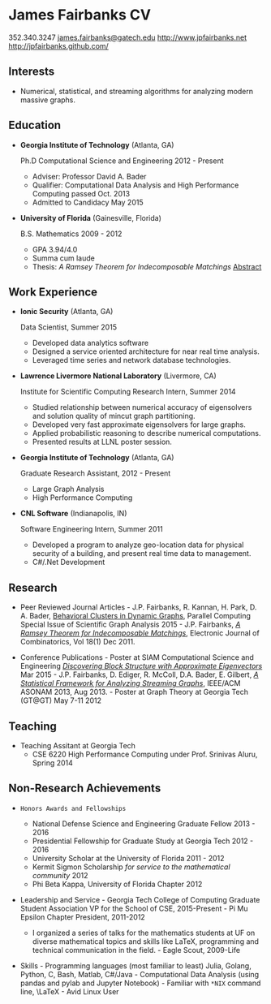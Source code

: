James Fairbanks CV
==================

352.340.3247
james.fairbanks@gatech.edu
<http://www.jpfairbanks.net>
<http://jpfairbanks.github.com/>

Interests
---------

*   Numerical, statistical, and streaming algorithms for analyzing modern massive graphs.

Education
---------

*   **Georgia Institute of Technology** (Atlanta, GA)

    Ph.D Computational Science and Engineering 2012 - Present
    - Adviser: Professor David A. Bader
    - Qualifier: Computational Data Analysis and High Performance Computing passed Oct. 2013
    - Admitted to Candidacy May 2015

*   **University of Florida** (Gainesville, Florida)

    B.S. Mathematics 2009 - 2012

    -   GPA 3.94/4.0
    -   Summa cum laude
    -   Thesis: *A Ramsey Theorem for Indecomposable Matchings* [Abstract](http://www.combinatorics.org/ojs/index.php/eljc/article/view/v18i1p227)


Work Experience
---------------

*   **Ionic Security** (Atlanta, GA)
    
    Data Scientist, Summer 2015

    -   Developed data analytics software
    -   Designed a service oriented architecture for near real time analysis.
    -   Leveraged time series and network database technologies.

*   **Lawrence Livermore National Laboratory** (Livermore, CA)

    Institute for Scientific Computing Research Intern, Summer 2014

    -   Studied relationship between numerical accuracy of eigensolvers and solution quality of mincut graph partitioning.
    -   Developed very fast approximate eigensolvers for large graphs.
    -   Applied probabilistic reasoning to describe numerical computations.
    -   Presented results at LLNL poster session.

*   **Georgia Institute of Technology** (Atlanta, GA)

    Graduate Research Assistant, 2012 - Present

    -   Large Graph Analysis
    -   High Performance Computing

*   **CNL Software** (Indianapolis, IN)

    Software Engineering Intern, Summer 2011

    - Developed a program to analyze geo-location data for
    physical security of a building, and present real time data to management.
    - C#/.Net Development

Research
--------

*    Peer Reviewed Journal Articles
    - J.P. Fairbanks, R. Kannan, H. Park, D. A. Bader, [Behavioral Clusters in Dynamic Graphs](), Parallel Computing Special Issue of Scientific Graph Analysis 2015
    - J.P. Fairbanks, [*A Ramsey Theorem for Indecomposable Matchings*](http://www.combinatorics.org/ojs/index.php/eljc/article/view/v18i1p227/pdf),  Electronic Journal of Combinatorics, Vol 18(1) Dec 2011.

*    Conference Publications
    - Poster at SIAM Computational Science and Engineering [*Discovering Block Structure with Approximate Eigenvectors*]() Mar 2015
    - J.P. Fairbanks, D. Ediger, R. McColl, D.A. Bader, E. Gilbert, [*A Statistical Framework for Analyzing Streaming Graphs*](http://stingergraph.com/data/uploads/papers/streaming-twitter-stats.pdf), IEEE/ACM ASONAM 2013, Aug 2013.
    - Poster at Graph Theory at Georgia Tech (GT@GT) May 7-11 2012


Teaching
--------

* Teaching Assitant at Georgia Tech
    - CSE 6220 High Performance Computing under Prof. Srinivas Aluru, Spring 2014 

Non-Research Achievements
-------------------------

*     Honors Awards and Fellowships

    - National Defense Science and Engineering Graduate Fellow 2013 - 2016
    - Presidential Fellowship for Graduate Study at Georgia Tech 2012 - 2016
    - University Scholar at the University of Florida 2011 - 2012
    - Kermit Sigmon Scholarship *for service to the mathematical community*  2012
    - Phi Beta Kappa, University of Florida Chapter 2012

*    Leadership and Service
    - Georgia Tech College of Computing Graduate Student Association VP for the School of CSE, 2015-Present
    - Pi Mu Epsilon Chapter President, 2011-2012
        - I organized a series of talks for the mathematics students at UF on diverse mathematical topics and skills like LaTeX, programming and technical communication in the field.
    - Eagle Scout, 2009-Life

*    Skills
    - Programming languages (most familiar to least) Julia, Golang, Python, C, Bash, Matlab, C#/Java
    - Computational Data Analysis (using pandas and pylab and Jupyter Notebook)
    - Familiar with `*NIX` command line, \LaTeX
    - Avid Linux User
